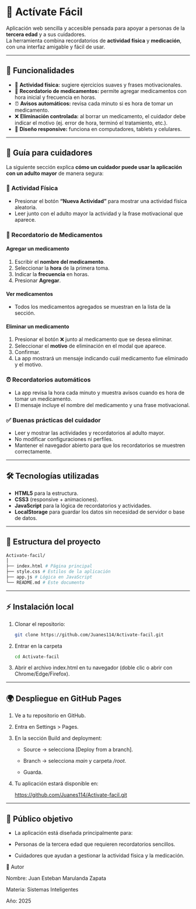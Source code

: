 # 💪 Actívate Fácil

Aplicación web sencilla y accesible pensada para apoyar a personas de la **tercera edad** y a sus cuidadores.  
La herramienta combina recordatorios de **actividad física** y **medicación**, con una interfaz amigable y fácil de usar.

---

## 🚀 Funcionalidades

- 🏃 **Actividad física:** sugiere ejercicios suaves y frases motivacionales.  
- 💊 **Recordatorio de medicamentos:** permite agregar medicamentos con hora inicial y frecuencia en horas.  
- ⏰ **Avisos automáticos:** revisa cada minuto si es hora de tomar un medicamento.  
- ❌ **Eliminación controlada:** al borrar un medicamento, el cuidador debe indicar el motivo (ej. error de hora, terminó el tratamiento, etc.).  
- 📱 **Diseño responsive:** funciona en computadores, tablets y celulares.  

---

## 👥 Guía para cuidadores

La siguiente sección explica **cómo un cuidador puede usar la aplicación con un adulto mayor** de manera segura:

### 🏃 Actividad Física
- Presionar el botón **“Nueva Actividad”** para mostrar una actividad física aleatoria.  
- Leer junto con el adulto mayor la actividad y la frase motivacional que aparece.

### 💊 Recordatorio de Medicamentos

#### Agregar un medicamento
1. Escribir el **nombre del medicamento**.  
2. Seleccionar la **hora** de la primera toma.  
3. Indicar la **frecuencia** en horas.  
4. Presionar **Agregar**.  

#### Ver medicamentos
- Todos los medicamentos agregados se muestran en la lista de la sección.  

#### Eliminar un medicamento
1. Presionar el botón ❌ junto al medicamento que se desea eliminar.  
2. Seleccionar el **motivo** de eliminación en el modal que aparece.  
3. Confirmar.  
4. La app mostrará un mensaje indicando cuál medicamento fue eliminado y el motivo.

### ⏰ Recordatorios automáticos
- La app revisa la hora cada minuto y muestra avisos cuando es hora de tomar un medicamento.  
- El mensaje incluye el nombre del medicamento y una frase motivacional.

### ✅ Buenas prácticas del cuidador
- Leer y mostrar las actividades y recordatorios al adulto mayor.  
- No modificar configuraciones ni perfiles.  
- Mantener el navegador abierto para que los recordatorios se muestren correctamente.  

---

## 🛠️ Tecnologías utilizadas

- **HTML5** para la estructura.  
- **CSS3** (responsive + animaciones).  
- **JavaScript** para la lógica de recordatorios y actividades.  
- **LocalStorage** para guardar los datos sin necesidad de servidor o base de datos.  

---

## 📂 Estructura del proyecto

```bash
Activate-facil/
│
├── index.html # Página principal
├── style.css # Estilos de la aplicación
├── app.js # Lógica en JavaScript
└── README.md # Este documento
```

---

## ⚡ Instalación local

1. Clonar el repositorio:

   ```bash
   git clone https://github.com/Juanes114/Activate-facil.git
   ``` 
2. Entrar en la carpeta

    ```bash
    cd Activate-facil
    ```

3. Abrir el archivo index.html en tu navegador (doble clic o abrir con Chrome/Edge/Firefox).

---

## 🌍 Despliegue en GitHub Pages

1. Ve a tu repositorio en GitHub.

2. Entra en Settings > Pages.

3. En la sección Build and deployment:

    - Source → selecciona [Deploy from a branch].

    - Branch → selecciona *main* y carpeta */root*.

    - Guarda.

4. Tu aplicación estará disponible en:

    https://github.com/Juanes114/Activate-facil.git

---

## 👥 Público objetivo

- La aplicación está diseñada principalmente para:

- Personas de la tercera edad que requieren recordatorios sencillos.

- Cuidadores que ayudan a gestionar la actividad física y la medicación.


📌 Autor

Nombre: Juan Esteban Marulanda Zapata

Materia: Sistemas Inteligentes

Año: 2025